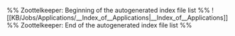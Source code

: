 %% Zoottelkeeper: Beginning of the autogenerated index file list  %%
 ![[KB/Jobs/Applications/__Index_of__Applications|__Index_of__Applications]]
%% Zoottelkeeper: End of the autogenerated index file list  %%
